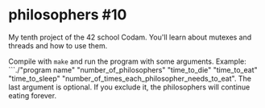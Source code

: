 # philosophers #10

My tenth project of the 42 school Codam. You'll learn about mutexes and threads and how to use them.

Compile with ```make``` and run the program with some arguments. Example: ```./"program name" "number_of_philosophers" "time_to_die" "time_to_eat" "time_to_sleep" "number_of_times_each_philosopher_needs_to_eat".
The last argument is optional. If you exclude it, the philosophers will continue eating forever.

